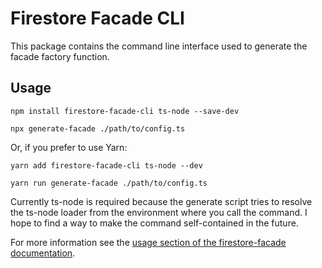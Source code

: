 # Firestore Facade CLI

This package contains the command line interface used to generate the facade
factory function.

## Usage

`npm install firestore-facade-cli ts-node --save-dev`

`npx generate-facade ./path/to/config.ts`

Or, if you prefer to use Yarn:

`yarn add firestore-facade-cli ts-node --dev`

`yarn run generate-facade ./path/to/config.ts`

Currently ts-node is required because the generate script tries to resolve the
ts-node loader from the environment where you call the command. I hope to find a
way to make the command self-contained in the future.

For more information see the
[usage section of the firestore-facade documentation](../facade/README.md#usage).

